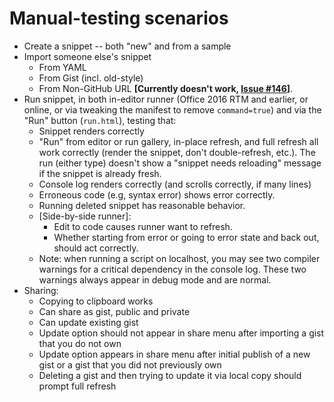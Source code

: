 # Manual-testing scenarios

* Create a snippet -- both "new" and from a sample
* Import someone else's snippet
  * From YAML
  * From Gist (incl. old-style)
  * From Non-GitHub URL **[Currently doesn't work, [Issue #146](https://github.com/OfficeDev/script-lab/issues/146)]**.
* Run snippet, in both in-editor runner (Office 2016 RTM and earlier, or online, or via tweaking the manifest to remove `command=true`) and via the "Run" button (`run.html`), testing that:
  * Snippet renders correctly
  * "Run" from editor or run gallery, in-place refresh, and full refresh all work correctly (render the snippet, don't double-refresh, etc.). The run (either type) doesn't show a "snippet needs reloading" message if the snippet is already fresh.
  * Console log renders correctly (and scrolls correctly, if many lines)
  * Erroneous code (e.g, syntax error) shows error correctly.
  * Running deleted snippet has reasonable behavior.
  * [Side-by-side runner]:
    * Edit to code causes runner want to refresh.
    * Whether starting from error or going to error state and back out, should act correctly.
  * Note: when running a script on localhost, you may see two compiler warnings for a critical dependency in the console log. These two warnings always appear in debug mode and are normal.
* Sharing:
  * Copying to clipboard works
  * Can share as gist, public and private
  * Can update existing gist
  * Update option should not appear in share menu after importing a gist that you do not own
  * Update option appears in share menu after initial publish of a new gist or a gist that you did not previously own
  * Deleting a gist and then trying to update it via local copy should prompt full refresh